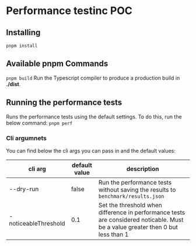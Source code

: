 # Performance testinc POC

## Installing

```
pnpm install
```

## Available pnpm Commands

`pnpm build`
Run the Typescript compiler to produce a production build in **./dist**.

## Running the performance tests
Runs the performance tests using the default settings. To do this, run the below command:
```pnpm perf```

### Cli argumnets

You can find below the cli args you can pass in and the default values:

| cli arg    | default value | description
| -------- | ------- | ------- |
| --dry-run  | false    | Run the performance tests without saving the results to `benchmark/results.json`
| -noticeableThreshold | 0.1     | Set the threshold when difference in performance tests are considered noticable. Must be a value greater then 0 but less than 1

